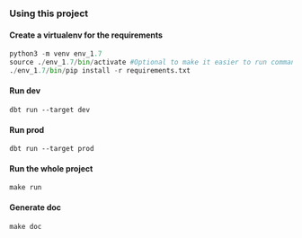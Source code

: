 ### Using this project

#### Create a virtualenv for the requirements
```python
python3 -m venv env_1.7
source ./env_1.7/bin/activate #Optional to make it easier to run commands
./env_1.7/bin/pip install -r requirements.txt
```

#### Run dev
```
dbt run --target dev
```

#### Run prod
```
dbt run --target prod
```

#### Run the whole project
```
make run
```

#### Generate doc
```
make doc
```